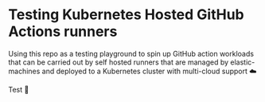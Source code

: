 # Testing Kubernetes Hosted GitHub Actions runners

Using this repo as a testing playground to spin up GitHub action workloads that can be carried out by self hosted runners that are managed by elastic-machines and deployed to a Kubernetes cluster with multi-cloud support ☁️

Test 🎉